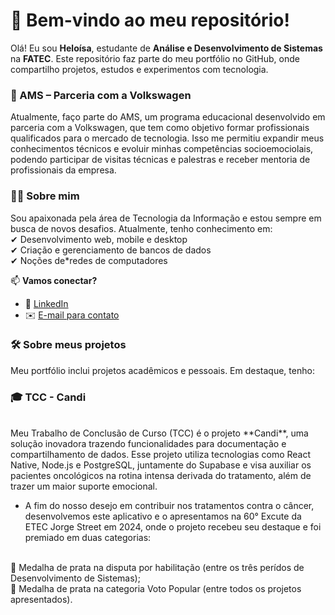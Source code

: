 # 🚀 Bem-vindo ao meu repositório!  

Olá! Eu sou **Heloísa**, estudante de **Análise e Desenvolvimento de Sistemas** na **FATEC**. Este repositório faz parte do meu portfólio no GitHub, onde compartilho projetos, estudos e experimentos com tecnologia.  <br>

<h3>📌 AMS – Parceria com a Volkswagen</h3>  
Atualmente, faço parte do AMS, um programa educacional desenvolvido em parceria com a Volkswagen, que tem como objetivo formar profissionais qualificados para o mercado de tecnologia. Isso me permitiu expandir meus conhecimentos técnicos e evoluir minhas competências socioemociolais, podendo participar de visitas técnicas e palestras e receber mentoria de profissionais da empresa.<br>

<h3>👩‍💻 Sobre mim </h3>  
Sou apaixonada pela área de Tecnologia da Informação e estou sempre em busca de novos desafios. Atualmente, tenho conhecimento em: <br>
✔ Desenvolvimento web, mobile e desktop <br>
✔ Criação e gerenciamento de bancos de dados <br>
✔ Noções de*redes de computadores <br>

📫 **Vamos conectar?**  
- 🔗 [LinkedIn](www.linkedin.com/in/heloísa-pichelli-souza)  <br>
- ✉️ [E-mail para contato](heloisapichellisouza@gmail.com)  <br>

<h3>🛠️ Sobre meus projetos </h3>  
Meu portfólio inclui projetos acadêmicos e pessoais. Em destaque, tenho:<br>

<h3>🎓 TCC - Candi</h3> <br>  
Meu Trabalho de Conclusão de Curso (TCC) é o projeto **Candi**, uma solução inovadora  trazendo funcionalidades para documentação e compartilhamento de dados. Esse projeto utiliza tecnologias como React Native, Node.js e PostgreSQL, juntamente do Supabase e visa auxiliar os pacientes oncológicos na rotina intensa derivada do tratamento, além de trazer um maior suporte emocional.  <br>

- A fim do nosso desejo em contribuir nos tratamentos contra o câncer, desenvolvemos este aplicativo e o apresentamos na 60° Excute da ETEC Jorge Street em 2024, onde o projeto recebeu seu destaque e foi premiado em duas categorias:<br> <br>

🥈 Medalha de prata na disputa por habilitação (entre os três perídos de Desenvolvimento de Sistemas); <br>
🥈 Medalha de prata na categoria Voto Popular (entre todos os projetos apresentados). <br>









<!---
heloisapz/heloisapz is a ✨ special ✨ repository because its `README.md` (this file) appears on your GitHub profile.
You can click the Preview link to take a look at your changes.
--->
